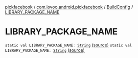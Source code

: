 [pickfacebook](../../index.md) / [com.lovoo.android.pickfacebook](../index.md) / [BuildConfig](index.md) / [LIBRARY_PACKAGE_NAME](./-l-i-b-r-a-r-y_-p-a-c-k-a-g-e_-n-a-m-e.md)

# LIBRARY_PACKAGE_NAME

`static val LIBRARY_PACKAGE_NAME: `[`String`](https://kotlinlang.org/api/latest/jvm/stdlib/kotlin/-string/index.html) [(source)](https://github.com/lovoo/android-pickpic/blob/master/pickfacebook/pickfacebook/build/generated/source/buildConfig/debug/com/lovoo/android/pickfacebook/BuildConfig.java#L8)
`static val LIBRARY_PACKAGE_NAME: `[`String`](https://kotlinlang.org/api/latest/jvm/stdlib/kotlin/-string/index.html) [(source)](https://github.com/lovoo/android-pickpic/blob/master/pickfacebook/pickfacebook/build/generated/source/buildConfig/debug/com/lovoo/android/pickfacebook/BuildConfig.java#L8)